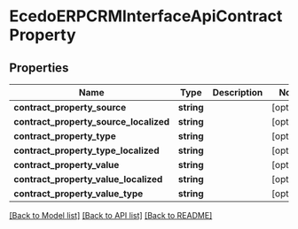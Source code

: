# EcedoERPCRMInterfaceApiContractProperty

## Properties
Name | Type | Description | Notes
------------ | ------------- | ------------- | -------------
**contract_property_source** | **string** |  | [optional] 
**contract_property_source_localized** | **string** |  | [optional] 
**contract_property_type** | **string** |  | [optional] 
**contract_property_type_localized** | **string** |  | [optional] 
**contract_property_value** | **string** |  | [optional] 
**contract_property_value_localized** | **string** |  | [optional] 
**contract_property_value_type** | **string** |  | [optional] 

[[Back to Model list]](../README.md#documentation-for-models) [[Back to API list]](../README.md#documentation-for-api-endpoints) [[Back to README]](../README.md)


